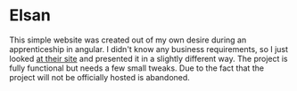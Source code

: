 # Elsan
This simple website was created out of my own desire during an apprenticeship in angular. I didn't know any business requirements, so I just looked <a href="http://www.elsan24.pl/">at their site</a> and presented it in a slightly different way. The project is fully functional but needs a few small tweaks. Due to the fact that the project will not be officially hosted is abandoned.



